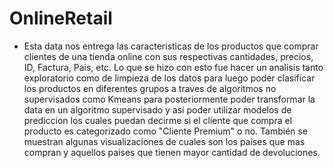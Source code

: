 # OnlineRetail
* Esta data nos entrega las caracteristicas de los productos que comprar clientes de una tienda online con sus respectivas cantidades, precios, ID, Factura, Pais, etc. 
Lo que se hizo con esto fue hacer un analisis tanto exploratorio como de limpieza de los datos para luego poder clasificar los productos en diferentes grupos a traves de algoritmos no supervisados como Kmeans para posteriormente poder transformar la data en un algoritmo supervisado y asi poder utilizar modelos de prediccion los cuales puedan decirme si el cliente que compra el producto es categorizado como "Cliente Premium" o no. 
También se muestran algunas visualizaciones de cuales son los paises que mas compran y aquellos paises que tienen mayor cantidad de devoluciones.
